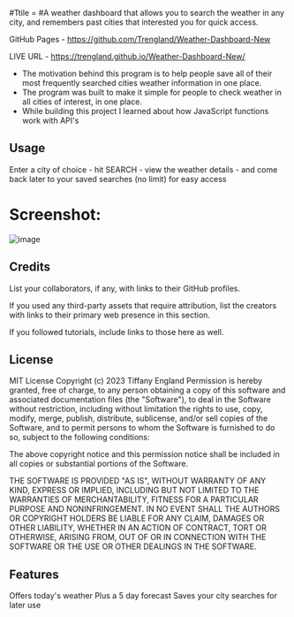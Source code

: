 #Ttile = <Personal Weather Dashboard>
#A weather dashboard that allows you to search the weather in any city, and remembers past cities that interested you for quick access.
  
GitHub Pages - https://github.com/Trengland/Weather-Dashboard-New 
  
LIVE URL - https://trengland.github.io/Weather-Dashboard-New/ 



- The motivation behind this program is to help people save all of their most frequently searched cities weather information in one place.
- The program was built to make it simple for people to check weather in all cities of interest, in one place.
- While building this project I learned about how JavaScript functions work with API's



## Usage

Enter a city of choice - hit SEARCH - view the weather details - and come back later to your saved searches (no limit) for easy access
# Screenshot:
![image](https://user-images.githubusercontent.com/122329399/223573775-5497b06d-b9bd-4204-97f3-0b10505cc2fb.png)

  
 ## Credits

List your collaborators, if any, with links to their GitHub profiles.

If you used any third-party assets that require attribution, list the creators with links to their primary web presence in this section.

If you followed tutorials, include links to those here as well.

## License

MIT License
Copyright (c) 2023 Tiffany England
Permission is hereby granted, free of charge, to any person obtaining a copy
of this software and associated documentation files (the "Software"), to deal
in the Software without restriction, including without limitation the rights
to use, copy, modify, merge, publish, distribute, sublicense, and/or sell
copies of the Software, and to permit persons to whom the Software is
furnished to do so, subject to the following conditions:

The above copyright notice and this permission notice shall be included in all
copies or substantial portions of the Software.

THE SOFTWARE IS PROVIDED "AS IS", WITHOUT WARRANTY OF ANY KIND, EXPRESS OR
IMPLIED, INCLUDING BUT NOT LIMITED TO THE WARRANTIES OF MERCHANTABILITY,
FITNESS FOR A PARTICULAR PURPOSE AND NONINFRINGEMENT. IN NO EVENT SHALL THE
AUTHORS OR COPYRIGHT HOLDERS BE LIABLE FOR ANY CLAIM, DAMAGES OR OTHER
LIABILITY, WHETHER IN AN ACTION OF CONTRACT, TORT OR OTHERWISE, ARISING FROM,
OUT OF OR IN CONNECTION WITH THE SOFTWARE OR THE USE OR OTHER DEALINGS IN THE
SOFTWARE.


## Features

Offers today's weather
Plus a 5 day forecast
Saves your city searches for later use
